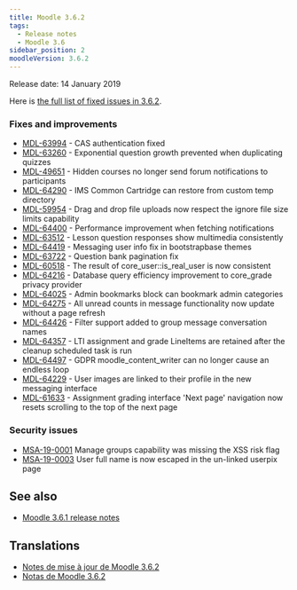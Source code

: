 ```yaml
---
title: Moodle 3.6.2
tags:
  - Release notes
  - Moodle 3.6
sidebar_position: 2
moodleVersion: 3.6.2
---
```

Release date: 14 January 2019

Here is [the full list of fixed issues in 3.6.2](https://tracker.moodle.org/secure/IssueNavigator!executeAdvanced.jspa?jqlQuery=project+%3D+mdl+AND+resolution+%3D+fixed+AND+fixVersion+in+%28%223.6.2%22%29+ORDER+BY+priority+DESC&runQuery=true&clear=true).

### Fixes and improvements

- [MDL-63994](https://tracker.moodle.org/browse/MDL-63994) - CAS authentication fixed
- [MDL-63260](https://tracker.moodle.org/browse/MDL-63260) - Exponential question growth prevented when duplicating quizzes
- [MDL-49651](https://tracker.moodle.org/browse/MDL-49651) - Hidden courses no longer send forum notifications to participants
- [MDL-64290](https://tracker.moodle.org/browse/MDL-64290) - IMS Common Cartridge can restore from custom temp directory
- [MDL-59954](https://tracker.moodle.org/browse/MDL-59954) - Drag and drop file uploads now respect the ignore file size limits capability
- [MDL-64400](https://tracker.moodle.org/browse/MDL-64400) - Performance improvement when fetching notifications
- [MDL-63512](https://tracker.moodle.org/browse/MDL-63512) - Lesson question responses show multimedia consistently
- [MDL-64419](https://tracker.moodle.org/browse/MDL-64419) - Messaging user info fix in bootstrapbase themes
- [MDL-63722](https://tracker.moodle.org/browse/MDL-63722) - Question bank pagination fix
- [MDL-60518](https://tracker.moodle.org/browse/MDL-60518) - The result of core_user::is_real_user is now consistent
- [MDL-64216](https://tracker.moodle.org/browse/MDL-64216) - Database query efficiency improvement to core_grade privacy provider
- [MDL-64025](https://tracker.moodle.org/browse/MDL-64025) - Admin bookmarks block can bookmark admin categories
- [MDL-64275](https://tracker.moodle.org/browse/MDL-64275) - All unread counts in message functionality now update without a page refresh
- [MDL-64426](https://tracker.moodle.org/browse/MDL-64426) - Filter support added to group message conversation names
- [MDL-64357](https://tracker.moodle.org/browse/MDL-64357) - LTI assignment and grade LineItems are retained after the cleanup scheduled task is run
- [MDL-64497](https://tracker.moodle.org/browse/MDL-64497) - GDPR moodle_content_writer can no longer cause an endless loop
- [MDL-64229](https://tracker.moodle.org/browse/MDL-64229) - User images are linked to their profile in the new messaging interface
- [MDL-61633](https://tracker.moodle.org/browse/MDL-61633) - Assignment grading interface 'Next page' navigation now resets scrolling to the top of the next page

### Security issues

- [MSA-19-0001](https://moodle.org/mod/forum/discuss.php?d=381228) Manage groups capability was missing the XSS risk flag
- [MSA-19-0003](https://moodle.org/mod/forum/discuss.php?d=381230) User full name is now escaped in the un-linked userpix page

## See also

- [Moodle 3.6.1 release notes](/general/releases/3.6/3.6.1)

## Translations

- [Notes de mise à jour de Moodle 3.6.2](https://docs.moodle.org/fr/Notes_de_mise_à_jour_de_Moodle_3.6.2)
- [Notas de Moodle 3.6.2](https://docs.moodle.org/es/Notas_de_Moodle_3.6.2)
